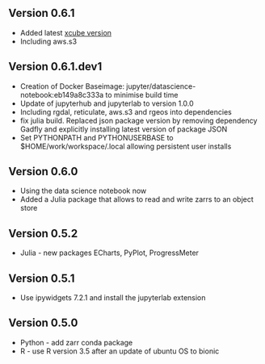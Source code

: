 ## Version 0.6.1

* Added latest [xcube version](https://github.com/dcs4cop/xcube)
* Including aws.s3

## Version 0.6.1.dev1

* Creation of Docker Baseimage: jupyter/datascience-notebook:eb149a8c333a to minimise build time
* Update of jupyterhub and jupyterlab to version 1.0.0
* Including rgdal, reticulate, aws.s3 and rgeos into dependencies
* fix julia build. Replaced json package version by removing dependency 
  Gadfly and explicitly installing latest version of package JSON
* Set PYTHONPATH and PYTHONUSERBASE to $HOME/work/workspace/.local allowing persistent user installs



## Version 0.6.0

* Using the data science notebook now
* Added a Julia package that allows to read and write zarrs to an object store

## Version 0.5.2

* Julia - new packages ECharts, PyPlot, ProgressMeter


## Version 0.5.1

* Use ipywidgets 7.2.1 and install the jupyterlab extension

## Version 0.5.0

* Python - add zarr conda package
* R - use R version 3.5 after an update of ubuntu OS to bionic